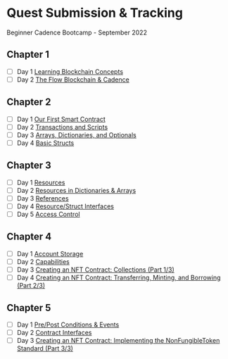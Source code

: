 # Quest Submission & Tracking
Beginner Cadence Bootcamp - September 2022


## Chapter 1
- [ ] Day 1 [Learning Blockchain Concepts](https://github.com/itsFrankenSense/quest-submission/blob/main/chapter1.0/day1)
- [ ] Day 2 [The Flow Blockchain & Cadence](https://github.com/itsFrankenSense/quest-submission/blob/main/chapter1.0/day2)

## Chapter 2
- [ ] Day 1 [Our First Smart Contract](https://github.com/itsFrankenSense/quest-submission/blob/main/chapter2.0/day1)
- [ ] Day 2 [Transactions and Scripts](https://github.com/itsFrankenSense/quest-submission/blob/main/chapter2.0/day2)
- [ ] Day 3 [Arrays, Dictionaries, and Optionals](https://github.com/itsFrankenSense/quest-submission/blob/main/chapter2.0/day3)
- [ ] Day 4 [Basic Structs](https://github.com/itsFrankenSense/quest-submission/blob/main/chapter2.0/day4)

## Chapter 3
- [ ] Day 1 [Resources](https://github.com/itsFrankenSense/quest-submission/blob/main/chapter3.0/day1)
- [ ] Day 2 [Resources in Dictionaries & Arrays](https://github.com/itsFrankenSense/quest-submission/blob/main/chapter3.0/day2)
- [ ] Day 3 [References](https://github.com/itsFrankenSense/quest-submission/blob/main/chapter3.0/day3)
- [ ] Day 4 [Resource/Struct Interfaces](https://github.com/itsFrankenSense/quest-submission/blob/main/chapter3.0/day4)
- [ ] Day 5 [Access Control](https://github.com/itsFrankenSense/quest-submission/blob/main/chapter3.0/day5)

## Chapter 4
- [ ] Day 1 [Account Storage](https://github.com/itsFrankenSense/quest-submission/blob/main/chapter4.0/day1)
- [ ] Day 2 [Capabilities](https://github.com/itsFrankenSense/quest-submission/blob/main/chapter4.0/day2)
- [ ] Day 3 [Creating an NFT Contract: Collections (Part 1/3)](https://github.com/itsFrankenSense/quest-submission/blob/main/chapter4.0/day3)
- [ ] Day 4 [Creating an NFT Contract: Transferring, Minting, and Borrowing (Part 2/3)](https://github.com/itsFrankenSense/quest-submission/blob/main/chapter4.0/day4)

## Chapter 5
- [ ] Day 1 [Pre/Post Conditions & Events](https://github.com/itsFrankenSense/quest-submission/blob/main/chapter5.0/day1)
- [ ] Day 2 [Contract Interfaces](https://github.com/itsFrankenSense/quest-submission/blob/main/chapter5.0/day2)
- [ ] Day 3 [Creating an NFT Contract: Implementing the NonFungibleToken Standard (Part 3/3)](https://github.com/itsFrankenSense/quest-submission/blob/main/chapter5.0/day3)

